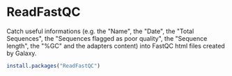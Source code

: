 # ReadFastQC
Catch useful informations (e.g. the "Name", the "Date", the "Total Sequences", the "Sequences flagged as poor quality",  the "Sequence length", the "%GC" and the adapters content) into FastQC html files created by Galaxy.

``` r
install.packages("ReadFastQC")
```
